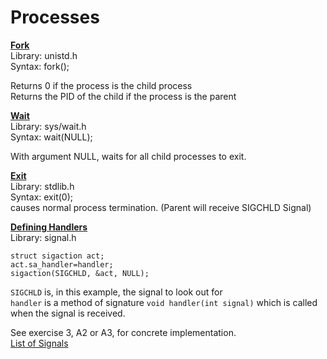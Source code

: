 
# Processes
**[Fork](https://linux.die.net/man/3/fork)**  
Library: unistd.h  
Syntax: fork();

Returns 0 if the process is the child process  
Returns the PID of the child if the process is the parent


**[Wait](https://linux.die.net/man/3/wait)**  
Library: sys/wait.h  
Syntax: wait(NULL);  

With argument NULL, waits for all child processes to exit.  

**[Exit](https://linux.die.net/man/3/exit)**  
Library: stdlib.h  
Syntax: exit(0);  
causes normal process termination. (Parent will receive SIGCHLD Signal)  

**[Defining Handlers](http://man7.org/linux/man-pages/man2/sigaction.2.html)**  
Library: signal.h  

    struct sigaction act;
    act.sa_handler=handler;
    sigaction(SIGCHLD, &act, NULL);

`SIGCHLD` is, in this example, the signal to look out for  
`handler` is a method of signature `void handler(int signal)` which is called when the signal is received.  

See exercise 3, A2 or A3, for concrete implementation.  
[List of Signals](http://man7.org/linux/man-pages/man7/signal.7.html)  
